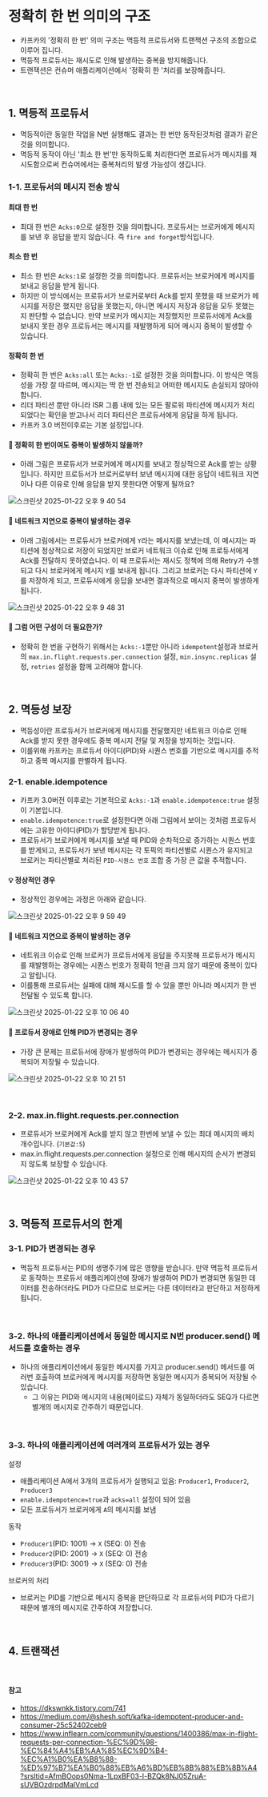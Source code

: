 # 정확히 한 번 의미의 구조

- 카프카의 '정확히 한 번' 의미 구조는 멱등적 프로듀서와 트랜잭션 구조의 조합으로 이루어 집니다.
- 멱등적 프로듀서는 재시도로 인해 발생하는 중복을 방지해줍니다.
- 트랜잭션은 컨슈머 애플리케이션에서 '정확히 한 '처리를 보장해줍니다.

<br>

## 1. 멱등적 프로듀서

- 멱등적이란 동일한 작업을 N번 실행해도 결과는 한 번만 동작된것처럼 결과가 같은 것을 의미합니다.
- 멱등적 동작이 아닌 '최소 한 번'만 동작하도록 처리한다면 프로듀서가 메시지를 재시도함으로써 컨슈머에서는 중복처리의 발생 가능성이 생깁니다.

### 1-1. 프로듀서의 메시지 전송 방식

#### 최대 한 번

- 최대 한 번은 `Acks:0`으로 설정한 것을 의미합니다. 프로듀서는 브로커에게 메시지를 보낸 후 응답을 받지 않습니다. 즉 `fire and forget`방식입니다.

#### 최소 한 번

- 최소 한 번은 `Acks:1`로 설정한 것을 의미합니다. 프로듀서는 브로커에게 메시지를 보내고 응답을 받게 됩니다.
- 하지만 이 방식에서는 프로듀서가 브로커로부터 Ack를 받지 못했을 때 브로커가 메시지를 저장은 했지만 응답을 못했는지, 아니면 메시지 저장과 응답을 모두 못했는지 판단할 수 없습니다. 만약 브로커가 메시지는 저장했지만 프로듀서에게 Ack를 보내지 못한 경우 프로듀서는 메시지를 재발행하게 되어 메시지 중복이 발생할 수 있습니다.

#### 정확히 한 번

- 정확히 한 번은 `Acks:all` 또는 `Acks:-1`로 설정한 것을 의미합니다. 이 방식은 멱등성을 가장 잘 따르며, 메시지는 딱 한 번 전송되고 어떠한 메시지도 손실되지 않아야 합니다.
- 리더 파티션 뿐만 아니라 ISR 그룹 내에 있는 모든 팔로워 파티션에 메시지가 처리되었다는 확인을 받고나서 리더 파티션은 프로듀서에게 응답을 하게 됩니다.
- 카프카 3.0 버전이후로는 기본 설정입니다.

#### 🧐 정확히 한 번이여도 중복이 발생하지 않을까?

- 아래 그림은 프로듀서가 브로커에게 메시지를 보내고 정상적으로 Ack를 받는 상황입니다. 하지만 프로듀서가 브로커로부터 보낸 메시지에 대한 응답이 네트워크 지연이나 다른 이유로 인해 응답을 받지 못한다면 어떻게 될까요?

![스크린샷 2025-01-22 오후 9 40 54](https://github.com/user-attachments/assets/8211334f-f492-411f-959e-7b01a17f2f53)

#### 📌 네트워크 지연으로 중복이 발생하는 경우

- 아래 그림에서는 프로듀서가 브로커에게 `Y`라는 메시지를 보냈는데, 이 메시지는 파티션에 정상적으로 저장이 되었지만 브로커 네트워크 이슈로 인해 프로듀서에게 Ack를 전달하지 못하였습니다. 이 때 프로듀서는 재시도 정책에 의해 Retry가 수행되고 다시 브로커에게 메시지 `Y`를 보내게 됩니다. 그리고 브로커는 다시 파티션에 `Y`를 저장하게 되고, 프로듀서에게 응답을 보내면 결과적으로 메시지 중복이 발생하게 됩니다.

![스크린샷 2025-01-22 오후 9 48 31](https://github.com/user-attachments/assets/123b20ab-ec0f-4d47-9f40-1dc2c1d44dc6)

#### 🧐 그럼 어떤 구성이 더 필요한가?

- 정확히 한 번을 구현하기 위해서는 `Acks:-1`뿐만 아니라 `idempotent`설정과 브로커의 `max.in.flight.requests.per.connection` 설정, `min.insync.replicas` 설정, `retries` 설정을 함께 고려해야 합니다.

<br>

## 2. 멱등성 보장 

- 멱등성이란 프로듀서가 브로커에게 메시지를 전달했지만 네트워크 이슈로 인해 Ack를 받지 못한 경우에도 중복 메시지 전달 및 저장을 방지하는 것입니다.
- 이를위해 카프카는 프로듀서 아이디(PID)와 시퀀스 번호를 기반으로 메시지를 추적하고 중복 메시지를 판별하게 됩니다.

### 2-1. enable.idempotence

- 카프카 3.0버전 이후로는 기본적으로 `Acks:-1`과 `enable.idempotence:true` 설정이 기본입니다.
- `enable.idempotence:true`로 설정한다면 아래 그림에서 보이는 것처럼 프로듀서에는 고유한 아이디(PID)가 할당받게 됩니다.
- 프로듀서가 브로커에게 메시지를 보낼 때 PID와 순차적으로 증가하는 시퀀스 번호를 받게되고, 프로듀서가 보낸 메시지는 각 토픽의 파티션별로 시퀀스가 유지되고 브로커는 파티션별로 처리된 `PID-시퀀스 번호` 조합 중 가장 큰 값을 추적합니다.

#### 💡 정상적인 경우

- 정상적인 경우에는 과정은 아래와 같습니다.

![스크린샷 2025-01-22 오후 9 59 49](https://github.com/user-attachments/assets/3a0bf2c0-d995-451f-aeda-d2f4543546c2)

#### 📌 네트워크 지연으로 중복이 발생하는 경우

- 네트워크 이슈로 인해 브로커가 프로듀서에게 응답을 주지못해 프로듀서가 메시지를 재발행하는 경우에는 시퀀스 번호가 정확히 1만큼 크지 않기 때문에 중복이 있다고 알립니다.
- 이를통해 프로듀서는 실패에 대해 재시도를 할 수 있을 뿐만 아니라 메시지가 한 번 전달될 수 있도록 합니다.

![스크린샷 2025-01-22 오후 10 06 40](https://github.com/user-attachments/assets/7c89e461-179b-434a-9dfc-7bc79398dbd4)

#### 🧨 프로듀서 장애로 인해 PID가 변경되는 경우

- 가장 큰 문제는 프로듀서에 장애가 발생하여 PID가 변경되는 경우에는 메시지가 중복되어 저장될 수 있습니다.

![스크린샷 2025-01-22 오후 10 21 51](https://github.com/user-attachments/assets/8f5614d7-ad35-4f76-b47c-fefeb5703039)

<br>

### 2-2. max.in.flight.requests.per.connection

- 프로듀서가 브로커에게 Ack를 받지 않고 한번에 보낼 수 있는 최대 메시지의 배치 개수입니다. (`기본값:5`)
- max.in.flight.requests.per.connection 설정으로 인해 메시지의 순서가 변경되지 않도록 보장할 수 있습니다.

![스크린샷 2025-01-22 오후 10 43 57](https://github.com/user-attachments/assets/e0458d3e-db6c-4c55-975c-3dd569fe59d9)

<br>

## 3. 멱등적 프로듀서의 한계

### 3-1. PID가 변경되는 경우
- 멱등적 프로듀서는 PID의 생명주기에 많은 영향을 받습니다. 만약 멱등적 프로듀서로 동작하는 프로듀서 애플리케이션에 장애가 발생하여 PID가 변경되면 동일한 데이터를 전송하더라도 PID가 다르므로 브로커는 다른 데이터라고 판단하고 저정하게 됩니다.

<br>

### 3-2. 하나의 애플리케이션에서 동일한 메시지로 N번 producer.send() 메서드를 호출하는 경우

- 하나의 애플리케이션에서 동일한 메시지를 가지고 producer.send() 메서드를 여러번 호출하여 브로커에게 메시지를 저장하면 동일한 메시지가 중복되어 저장될 수 있습니다.
  - 그 이유는 PID와 메시지의 내용(페이로드) 자체가 동일하더라도 SEQ가 다르면 별개의 메시지로 간주하기 때문입니다.

<br>

### 3-3. 하나의 애플리케이션에 여러개의 프로듀서가 있는 경우

설정

- 애플리케이션 A에서 3개의 프로듀서가 실행되고 있음: `Producer1`, `Producer2`, `Producer3`
- `enable.idempotence=true`과 `acks=all` 설정이 되어 있음
- 모든 프로듀서가 브로커에게 `A`의 메시지를 보냄

동작

- `Producer1`(PID: 1001) → `X` (SEQ: 0) 전송
- `Producer2`(PID: 2001) → `X` (SEQ: 0) 전송
- `Producer3`(PID: 3001) → `X` (SEQ: 0) 전송

브로커의 처리

- 브로커는 PID를 기반으로 메시지 중복을 판단하므로 각 프로듀서의 PID가 다르기 때문에 별개의 메시지로 간주하여 저장합니다.

<br>

## 4. 트랜잭션
















<br>

#### 참고

- https://dkswnkk.tistory.com/741
- https://medium.com/@shesh.soft/kafka-idempotent-producer-and-consumer-25c52402ceb9
- https://www.inflearn.com/community/questions/1400386/max-in-flight-requests-per-connection-%EC%9D%98-%EC%84%A4%EB%AA%85%EC%9D%B4-%EC%A1%B0%EA%B8%88-%ED%97%B7%EA%B0%88%EB%A6%BD%EB%8B%88%EB%8B%A4?srsltid=AfmBOops0Nma-1LpxBF03-l-BZQk8NJ05ZruA-sUVBOzdrpdMalVmLcd

